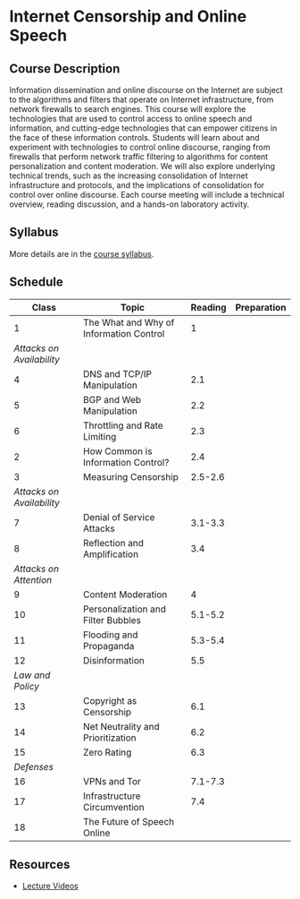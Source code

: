 # Internet Censorship and Online Speech

## Course Description 

Information dissemination and online discourse on the Internet are
subject to the algorithms and filters that operate on Internet
infrastructure, from network firewalls to search engines. This course
will explore the technologies that are used to control access to online
speech and information, and cutting-edge technologies that can empower
citizens in the face of these information controls. Students will learn
about and experiment with technologies to control online discourse,
ranging from firewalls that perform network traffic filtering to
algorithms for content personalization and content moderation. We will
also explore underlying technical trends, such as the increasing
consolidation of Internet infrastructure and protocols, and the
implications of consolidation for control over online discourse. Each
course meeting will include a technical overview, reading discussion,
and a hands-on laboratory activity.

## Syllabus

More details are in the [course syllabus](syllabus.md).

## Schedule

| Class                     | Topic                                              | Reading | Preparation |
|---------------------------|----------------------------------------------------|---------|-------------|
| 1                         | The What and Why of Information Control            | 1       |             |
| *Attacks on Availability* |                                                    |         |             |
| 4                         | DNS and TCP/IP Manipulation                        | 2.1     |             |
| 5                         | BGP and Web Manipulation                           | 2.2     |             |
| 6                         | Throttling and Rate Limiting                       | 2.3     |             |
| 2                         | How Common is Information Control?                 | 2.4     |             |
| 3                         | Measuring Censorship                               | 2.5-2.6 |             |
| *Attacks on Availability* |                                                    |         |             |
| 7                         | Denial of Service Attacks                          | 3.1-3.3 |             |
| 8                         | Reflection and Amplification                       | 3.4     |             |
| *Attacks on Attention*    |                                                    |         |             |
| 9                         | Content Moderation                                 | 4       |             |
| 10                        | Personalization and Filter Bubbles                 | 5.1-5.2 |             |
| 11                        | Flooding and Propaganda                            | 5.3-5.4 |             |
| 12                        | Disinformation                                     | 5.5     |             |
| *Law and Policy*          |                                                    |         |             |
| 13                        | Copyright as Censorship                            | 6.1     |             |
| 14                        | Net Neutrality and Prioritization                  | 6.2     |             |
| 15                        | Zero Rating                                        | 6.3     |             |
| *Defenses*                |                                                    |         |             |
| 16                        | VPNs and Tor                                       | 7.1-7.3 |             |
| 17                        | Infrastructure Circumvention                       | 7.4     |             |
| 18                        | The Future of Speech Online                        |         |             |

## Resources

* [Lecture
  Videos](https://youtube.com/playlist?list=PLpherdrLyny9vAH3GUofYRu4Ig8wY9Lho)
